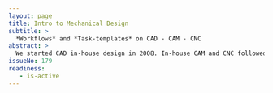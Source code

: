 ```yaml
---
layout: page
title: Intro to Mechanical Design
subtitle: >
  *Workflows* and *Task-templates* on CAD - CAM - CNC
abstract: >
  We started CAD in-house design in 2008. In-house CAM and CNC followed in 2014. We saved a lot of time by learning from tutorials and workflow published by the community. This is our effort to give back to the community via publishing workflows and tutorials that we developed in those instances we could not find them already made. There is a second reason: We plan to eventually release all ViCase mechanical design files completely as Open Source under CC-License to the community. By publishing early on which software packages, which file formats and which workflow we choose the community can get involved so we all can come to a consensus of best choices and practices. So by the time we will release the design files they are most useful to the community. Hopefully this also will help us to work more efficiently and faster, lowering cost and lead time of ViCase Trailblazer Production. 
issueNo: 179
readiness:
   - is-active
---
```

